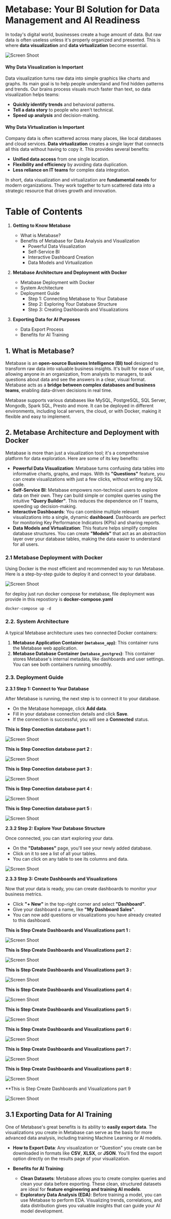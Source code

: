 # Metabase: Your BI Solution for Data Management and AI Readiness

In today's digital world, businesses create a huge amount of data. But raw data is often useless unless it's properly organized and presented. This is where **data visualization** and **data virtualization** become essential.

![Screen Shoot](./design/architecture.jpg)

#### Why Data Visualization is Important

Data visualization turns raw data into simple graphics like charts and graphs. Its main goal is to help people understand and find hidden patterns and trends. Our brains process visuals much faster than text, so data visualization helps teams:

* **Quickly identify trends** and behavioral patterns.
* **Tell a data story** to people who aren't technical.
* **Speed up analysis** and decision-making.

#### Why Data Virtualization is Important

Company data is often scattered across many places, like local databases and cloud services. **Data virtualization** creates a single layer that connects all this data without having to copy it. This provides several benefits:

* **Unified data access** from one single location.
* **Flexibility and efficiency** by avoiding data duplication.
* **Less reliance on IT teams** for complex data integration.

In short, data visualization and virtualization are **fundamental needs** for modern organizations. They work together to turn scattered data into a strategic resource that drives growth and innovation.

# Table of Contents
1.  **Getting to Know Metabase**
    * What is Metabase?
    * Benefits of Metabase for Data Analysis and Visualization
        * Powerful Data Visualization
        * Self-Service BI
        * Interactive Dashboard Creation
        * Data Models and Virtualization

2.  **Metabase Architecture and Deployment with Docker**
    * Metabase Deployment with Docker
    * System Architecture
    * Deployment Guide
        * Step 1: Connecting Metabase to Your Database
        * Step 2: Exploring Your Database Structure
        * Step 3: Creating Dashboards and Visualizations

3.  **Exporting Data for AI Purposes**
    * Data Export Process
    * Benefits for AI Training

## 1. What is Metabase?


Metabase is an **open-source Business Intelligence (BI) tool** designed to transform raw data into valuable business insights. It's built for ease of use, allowing anyone in an organization, from analysts to managers, to ask questions about data and see the answers in a clear, visual format. Metabase acts as a **bridge between complex databases and business teams**, enabling data-driven decisions in real time.

Metabase supports various databases like MySQL, PostgreSQL, SQL Server, Mongodb, Spark SQL, Presto and more. It can be deployed in different environments, including local servers, the cloud, or with Docker, making it flexible and easy to implement.

## 2. Metabase Architecture and Deployment with Docker

Metabase is more than just a visualization tool; it's a comprehensive platform for data exploration. Here are some of its key benefits:

* **Powerful Data Visualization**: Metabase turns confusing data tables into informative charts, graphs, and maps. With its **"Questions"** feature, you can create visualizations with just a few clicks, without writing any SQL code.
* **Self-Service BI**: Metabase empowers non-technical users to explore data on their own. They can build simple or complex queries using the intuitive **"Query Builder"**. This reduces the dependence on IT teams, speeding up decision-making.
* **Interactive Dashboards**: You can combine multiple relevant visualizations into a single, dynamic **dashboard**. Dashboards are perfect for monitoring Key Performance Indicators (KPIs) and sharing reports.
* **Data Models and Virtualization**: This feature helps simplify complex database structures. You can create **"Models"** that act as an abstraction layer over your database tables, making the data easier to understand for all users.


### 2.1 Metabase Deployment with Docker

Using Docker is the most efficient and recommended way to run Metabase. Here is a step-by-step guide to deploy it and connect to your database.

![Screen Shoot](./ss/0-docker-runing.jpg)

for deploy just run docker compose for metabase, file deployment was provide in this repostiory is **docker-compose.yaml** 

```docker-compose up -d```


### 2.2. System Architecture

A typical Metabase architecture uses two connected Docker containers:
1.  **Metabase Application Container (`metabase_app`)**: This container runs the Metabase web application.
2.  **Metabase Database Container (`metabase_postgres`)**: This container stores Metabase's internal metadata, like dashboards and user settings.
You can see both containers running smoothly.

### 2.3. Deployment Guide

**2.3.1 Step 1: Connect to Your Database**

After Metabase is running, the next step is to connect it to your database.
* On the Metabase homepage, click **Add data**.      
* Fill in your database connection details and click **Save**.
* If the connection is successful, you will see a **Connected** status.

**This is Step Conection database part 1 :**

![Screen Shoot](./ss/1-create-conection-virtualasi-data.jpg)
   
**This is Step Conection database part 2 :**

![Screen Shoot](./ss/2-create-conection-virtualasi-data.jpg)

**This is Step Conection database part 3 :**
     
![Screen Shoot](./ss/3-create-conection-virtualasi-data.jpg)

**This is Step Conection database part 4 :**
     
![Screen Shoot](./ss/4-create-conection-virtualasi-data.jpg)

**This is Step Conection database part 5 :**
      
![Screen Shoot](./ss/5-create-conection-virtualasi-data.jpg)


**2.3.2 Step 2: Explore Your Database Structure**

Once connected, you can start exploring your data.
* On the **"Databases"** page, you'll see your newly added database.       
* Click on it to see a list of all your tables.
* You can click on any table to see its columns and data.
        
![Screen Shoot](./ss/6-list-table.jpg)

**2.3.3 Step 3: Create Dashboards and Visualizations**

Now that your data is ready, you can create dashboards to monitor your business metrics.
* Click **"+ New"** in the top-right corner and select **"Dashboard"**.       
* Give your dashboard a name, like **"My Dashboard Sales"**.       
* You can now add questions or visualizations you have already created to this dashboard.
        
**This is Step Create Dashboards and Visualizations part 1 :**

![Screen Shoot](./ss/7-Create-Dashboard.jpg)

**This is Step Create Dashboards and Visualizations part 2 :**

![Screen Shoot](./ss/7-Create-Dashboard-2.jpg)

**This is Step Create Dashboards and Visualizations part 3 :**

![Screen Shoot](./ss/8-create-model-customer-3.jpg)

**This is Step Create Dashboards and Visualizations part 4 :**

![Screen Shoot](./ss/8-create-model-customer-4.jpg)

**This is Step Create Dashboards and Visualizations part 5 :**

![Screen Shoot](./ss/8-create-model-customer-5.jpg)

**This is Step Create Dashboards and Visualizations part 6 :**

![Screen Shoot](./ss/9-show-dashboard.jpg)

**This is Step Create Dashboards and Visualizations part 7 :**

![Screen Shoot](./ss/9-show-dashboard-2.jpg)

**This is Step Create Dashboards and Visualizations part 8 :**

![Screen Shoot](./ss/9-show-dashboard-3.jpg)

**This is Step Create Dashboards and Visualizations part 9 

![Screen Shoot](./ss/9-show-dashboard-4.jpg)


## 3.1 Exporting Data for AI Training

One of Metabase's great benefits is its ability to **easily export data**. The visualizations you create in Metabase can serve as the basis for more advanced data analysis, including training Machine Learning or AI models.

* **How to Export Data**:
    Any visualization or "Question" you create can be downloaded in formats like **CSV**, **XLSX**, or **JSON**. You'll find the export option directly on the results page of your visualization.

* **Benefits for AI Training**:
    * **Clean Datasets**: Metabase allows you to create complex queries and clean your data before exporting. These clean, structured datasets are ideal for **feature engineering and training AI models**.
    * **Exploratory Data Analysis (EDA)**: Before training a model, you can use Metabase to perform EDA. Visualizing trends, correlations, and data distribution gives you valuable insights that can guide your AI model development.
